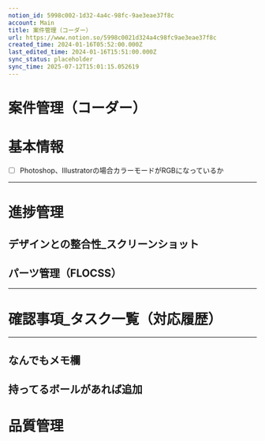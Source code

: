 ```yaml
---
notion_id: 5998c002-1d32-4a4c-98fc-9ae3eae37f8c
account: Main
title: 案件管理（コーダー）
url: https://www.notion.so/5998c0021d324a4c98fc9ae3eae37f8c
created_time: 2024-01-16T05:52:00.000Z
last_edited_time: 2024-01-16T15:51:00.000Z
sync_status: placeholder
sync_time: 2025-07-12T15:01:15.052619
---
```

# 案件管理（コーダー）

# 基本情報
- [ ]  Photoshop、Illustratorの場合カラーモードがRGBになっているか
---
# 進捗管理
  ## デザインとの整合性_スクリーンショット
## パーツ管理（FLOCSS）
---
# 確認事項_タスク一覧（対応履歴）
---
## なんでもメモ欄
持ってるボールがあれば追加
---
# 品質管理